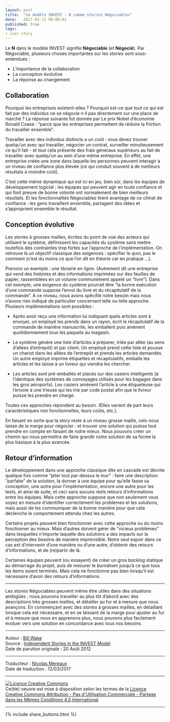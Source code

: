```yaml
---
layout: post
title:  "Le modèle INVEST - N comme stories Négociables"
date:   2017-03-12 00:00:01
published: true
tags:
- user story
---
```


Le **N** dans le modèle INVEST signifie **Négociable** (et **Négocié**). Par Négociable, plusieurs choses importantes sur les _stories_ sont sous-entendues :

* L’importance de la collaboration
* La conception évolutive
* La réponse au changement

## Collaboration

Pourquoi les entreprises existent-elles ? Pourquoi est-ce que tout ce qui est fait par des individus ne se négocie-t-il pas directement sur une place de marché ? La réponse suivante fut donnée par Le prix Nobel d’économie Ronald Coase : “parce que les entreprises permettent de réduire la friction du travailler ensemble”.

Travailler avec des individus distincts a un coût : vous devez trouver quelqu’un avec qui travailler, négocier un contrat, surveiller minutieusement ce qu’il fait - et tout cela présente des frais généraux supérieurs au fait de travailler avec quelqu’un au sein d’une même entreprise. En effet, une entreprise créée une zone dans laquelle les personnes peuvent interagir à un niveau de confiance plus élevée (ce qui conduit souvent à de meilleurs résultats à moindre coût).

C’est cette même dynamique qui est ici en jeu, bien sûr, dans les équipes de développement logiciel ; les équipes qui peuvent agir en toute confiance et qui font preuve de bonne volonté ont normalement de bien meilleurs résultats. Et les fonctionnalités Négociables tirent avantage de ce climat de confiance : les gens travaillent ensemble, partagent des idées et s’approprient ensemble le résultat.

## Conception évolutive

Les stories à grosses mailles, écrites du point de vue des acteurs qui utilisent le système, définissent les capacités du système sans mettre toutefois des contraintes trop fortes sur l’approche de l’implémentation. On retrouve là un objectif classique des exigences : spécifier le quoi, pas le comment (c’est du moins ce que l’on dit en théorie car en pratique …).

Prenons un exemple : une librairie en ligne. (Autrement dit une entreprise qui vend des histoires et des informations imprimées sur des feuilles de papier, rassemblées en un volume communément appelé un “livre”). Dans cet exemple, une exigence du système pourrait être “la bonne exécution d’une commande suppose l’envoi du livre et du récapitulatif de la commande”. À ce niveau, nous avons spécifié notre besoin mais nous n’avons rien indiqué de particulier concernant telle ou telle approche. Plusieurs implémentations sont possibles :

* Après avoir reçu une information lui indiquant quels articles sont à envoyer, un employé les prends dans un rayon, écrit le récapitulatif de la commande de manière manuscrite, les emballent puis amènent quotidiennement tous les paquets au magasin.

* Le système génère une liste d’articles à préparer, triée par allée (au sens d’allées d’entrepôt) et par client. Un employé prend cette liste et pousse un chariot dans les allées de l’entrepôt et prends les articles demandés. Un autre employé imprime étiquettes et récapitulatifs, emballe les articles et les laisse à un livreur qui viendra les chercher.

* Les articles sont pré-emballés et placés sur des casiers intelligents (à l’identique des systèmes de convoyages utilisés pour les bagages dans les gros aéroports). Les casiers amènent l’article à une étiqueteuse qui l’envoie à une trieuse qui les trie par code postal afin que le livreur puisse les prendre en charge.

Toutes ces approches répondent au besoin. (Elles varient de part leurs caractéristiques non fonctionnelles, leurs coûts, etc.).

En faisant en sorte que la _story_ reste à un niveau grosse maille, celo nous laisse de la marge pour négocier : et trouver une solution qui puisse tout prendre en compte en faisant de notre mieux. Nous pouvons créer un chemin qui nous permettra de faire grandir notre solution de sa forme la plus basique à la plus avancée.

## Retour d’information

Le développement dans une approche classique dite en cascade est décrite quelque fois comme “jeter tout par-dessus le mur” : faire une description “parfaite” de la solution, la donner à une équipe pour qu’elle fasse sa conception, une autre pour l’implémentation, encore une autre pour les tests, et ainsi de suite, et ceci sans aucuns réels retours d’informations entre les équipes. Mais cette approche suppose que non seulement vous soyez en mesure d’identifier correctement les problèmes et les solutions, mais aussi de les communiquer de la bonne manière pour que cela déclenche le comportement attendu chez les autres.

Certains projets peuvent bien fonctionner avec cette approche ou du moins fonctionner au mieux. Mais d’autres doivent gérer de “vicieux problèmes” dans lesquelles n’importe laquelle des solutions a des impacts sur la perception des besoins de manière imprévisible. Notre seul espoir dans ce cas est d’intervenir d’une manière ou d’une autre, d’obtenir des retours d’informations, et de (re)partir de là.

Certaines équipes peuvent (ou essayent) de créer un gros _backlog_ statique au démarrage du projet, puis de mesurer le _burndown_ jusqu’à ce que tous les items soient terminés.  Mais cela ne fonctionne pas bien lorsqu’il est nécessaire d’avoir des retours d’informations.

---

Les _stories_ Négociables peuvent même être utiles dans des situations ambigües ; nous pouvons travailler au plus tôt d’abord avec des descriptions très grosses mailles, et détailler au fur et à mesure que nous avançons. En commençant avec des _stories_ à grosses mailles, en détaillant lorsque cela est nécessaire, et en se laissant de la marge pour ajuster au fur et à mesure que nous en apprenons plus, nous pouvons plus facilement évoluer vers une solution en concordance avec tous nos besoins.

---
Auteur : [Bill Wake](http://xp123.com/about/)  
Source : [Independent Stories in the INVEST Model](http://xp123.com/articles/negotiable-stories-in-the-invest-model/)  
Date de parution originale : 20 Août 2012  

---
Traducteur : [Nicolas Mereaux](http://www.les-traducteurs-agiles.org/traducteurs/)  
Date de traduction : 12/03/2017  

---

<a rel="license" href="http://creativecommons.org/licenses/by-nc-sa/4.0/"><img alt="Licence Creative Commons" style="border-width:0" src="http://i.creativecommons.org/l/by-nc-sa/4.0/88x31.png" /></a><br />Ce(tte) oeuvre est mise à disposition selon les termes de la <a rel="license" href="http://creativecommons.org/licenses/by-nc-sa/4.0/">Licence Creative Commons Attribution - Pas d'Utilisation Commerciale - Partage dans les Mêmes Conditions 4.0 International</a>.

---

{% include share_buttons.html %}
